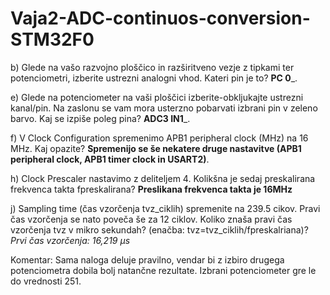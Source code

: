 # Vaja2-ADC-continuos-conversion-STM32F0


b) Glede na vašo razvojno ploščico in razširitveno vezje z tipkami ter
potenciometri, izberite ustrezni analogni vhod. Kateri pin je to? __PC 0___.

e) Glede na potenciometer na vaši ploščici izberite-obkljukajte ustrezni kanal/pin.
Na zaslonu se vam mora usterzno pobarvati izbrani pin v zeleno barvo. Kaj se
izpiše poleg pina? __ADC3 IN1___.

f) V Clock Configuration spremenimo APB1 peripheral clock (MHz) na 16 MHz. Kaj
opazite? __Spremenijo se še nekatere druge nastavitve (APB1 peripheral clock,
APB1 timer clock in USART2)__.

h) Clock Prescaler nastavimo z deliteljem 4. Kolikšna je sedaj preskalirana
frekvenca takta fpreskalirana? __Preslikana frekvenca takta je 16MHz__

j) Sampling time (čas vzorčenja tvz_ciklih) spremenite na 239.5 cikov. Pravi čas
vzorčenja se nato poveča še za 12 ciklov. Koliko znaša pravi čas vzorčenja tvz v
mikro sekundah?
(enačba: tvz=tvz_ciklih/fpreskalriana)? _Prvi čas vzorčenja: 16,219 μs_

Komentar:
Sama naloga deluje pravilno, vendar bi z izbiro drugega potenciometra dobila bolj natančne rezultate. Izbrani potenciometer gre le do vrednosti 251.

